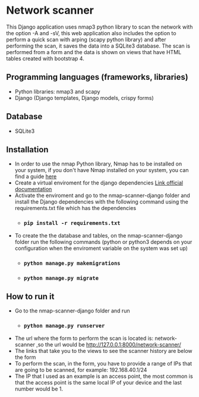 # Network scanner #

This Django application uses nmap3 python library to scan the network with the option -A and -sV, this web application also includes the option to perform a quick scan with arping (scapy python library) and after performing the scan, it saves the data into a SQLite3 database. The scan is performed from a form and the data is shown on views that have HTML tables created with bootstrap 4.

## Programming languages (frameworks, libraries) ##
*   Python libraries: nmap3 and scapy
*   Django (Django templates, Django models, crispy forms)

## Database ##
*   SQLite3

## Installation ##
*   In order to use the nmap Python library, Nmap has to be installed on your system, if you don't have Nmap installed on your system, you can find a guide [here](https://nmap.org/download.html "downloadNmap")
*   Create a virtual enviroment for the django dependencies [Link official documentation](https://docs.djangoproject.com/en/3.1/intro/contributing/#getting-a-copy-of-django-s-development-version "djangoenviroment")
*   Activate the enviroment and go to the nmap-scanner-django folder and install the Django dependencies with the following command using the requirements.txt file which has the dependencies
	* ### `pip install -r requirements.txt`
*   To create the the database and tables, on the nmap-scanner-django folder run the following commands (python or python3 depends on your configuration when the enviroment variable on the system was set up)
	* ### `python manage.py makemigrations`
	* ### `python manage.py migrate`

## How to run it ##
*   Go to the nmap-scanner-django folder and run
	* ### `python manage.py runserver`
*   The url where the form to perform the scan is located is: network-scanner ,so the url would be http://127.0.0.1:8000/network-scanner/
*   The links that take you to the views to see the scanner history are below the form
*   To perform the scan, in the form, you have to provide a range of IPs that are going to be scanned, for example: 192.168.40.1/24
*   The IP that I used as an example is an access point, the most common is that the access point is the same local IP of your device and the last number would be 1.